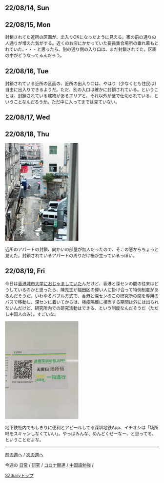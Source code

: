 ## 22/08/14, Sun


## 22/08/15, Mon

封鎖されてた近所の区画が、出入りOKになったように見える。家の前の通りの人通りが増えた気がする。近くのお店にかかっていた要員集合場所の垂れ幕もとれていた。・・・と思ったら、別の通り側の入り口は、まだ封鎖されてた。区画の中がどうなってるんだろう。


## 22/08/16, Tue

封鎖されている近所の区画の、近所の出入り口は、やはり（少なくとも住民は）自由に出入りできるようだ。ただ、別の入口は確かに封鎖されている。ということは、封鎖されている建物があるエリアと、それ以外が壁で仕切られている、ということなんだろうか。ただ中に入ってまでは見ていない。


## 22/08/17, Wed


## 22/08/18, Thu

<img src="https://github.com/akita11/SZdiary/blob/main/diary/photo/2022-08-18_18.37.07.jpg" width="240px">

近所のアパートの封鎖、向かいの部屋が無人だったので、そこの窓からちょっと見えた。封鎖されているアパートの周りだけ柵が立っているっぽい。


## 22/08/19, Fri

今日は[香港城市大学におじゃましていた](https://github.com/akita11/SZdiary/blob/main/diary/research/2208-2.md#220819-fri)んだけど、香港と深センの間の往来はどうしているのかと思ったら、陳先生が福田区の偉い人に掛け合って特例制度があるんだそうだ。いわゆるバブル方式で、香港と深センのこの研究所の間を専用のバスで移動し、深センに着いてからは、検疫隔離に相当する期間は外には出られないんだけど、研究所内での研究活動はできる、という制度なんだそうだ（ただし中国人のみ）。すごいな。

<img src="https://github.com/akita11/SZdiary/blob/main/diary/photo/2022-08-19_09.47.40.jpg" width="240px">

地下鉄社内でもしきりに便利とアピールしてる深圳地铁App、イチオシは「场所吗をスキャンしなくていい」。やっぱみんな、めんどくせーなー、と思ってる、ということだよな。


***

[前の週へ](2208-1.md) /
[次の週へ](2208-3.md)

今週の
[日常](../diary/2208-2.md) /
[研究](../research/2208-2.md) /
[コロナ関連](../covid19/2208-2.md) / 
[中国語勉強](../chinese/2208-2.md) / 

[SZdiaryトップ](../../README.md)
